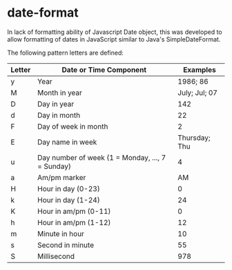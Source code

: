 # date-format
In lack of formatting ability of Javascript Date object, this was developed to allow formatting of dates in JavaScript similar to Java's SimpleDateFormat.

The following pattern letters are defined:

<table>
  <thead>
    <tr>
      <th>Letter</th>
      <th>Date or Time Component</th>
      <th>Examples</th>
    </tr>
  </thead>
  <tbody>
    <tr>
      <td>y</td>
      <td>Year</td>
      <td>1986; 86</td>
    </tr>
    <tr>
      <td>M</td>
      <td>Month in year</td>
      <td>July; Jul; 07</td>
    </tr>
    <tr>
      <td>D</td>
      <td>Day in year</td>
      <td>142</td>
    </tr>
    <tr>
      <td>d</td>
      <td>Day in month</td>
      <td>22</td>
    </tr>
    <tr>
      <td>F</td>
      <td>Day of week in month</td>
      <td>2</td>
    </tr>
    <tr>
      <td>E</td>
      <td>Day name in week</td>
      <td>Thursday; Thu</td>
    </tr>
    <tr>
      <td>u</td>
      <td>Day number of week (1 = Monday, ..., 7 = Sunday)</td>
      <td>4</td>
    </tr>
    <tr>
      <td>a</td>
      <td>Am/pm marker</td>
      <td>AM</td>
    </tr>
    <tr>
      <td>H</td>
      <td>Hour in day (0-23)</td>
      <td>0</td>
    </tr>
    <tr>
      <td>k</td>
      <td>Hour in day (1-24)</td>
      <td>24</td>
    </tr>
    <tr>
      <td>K</td>
      <td>Hour in am/pm (0-11)</td>
      <td>0</td>
    </tr>
    <tr>
      <td>h</td>
      <td>Hour in am/pm (1-12)</td>
      <td>12</td>
    </tr>
    <tr>
      <td>m</td>
      <td>Minute in hour</td>
      <td>10</td>
    </tr>
    <tr>
      <td>s</td>
      <td>Second in minute</td>
      <td>55</td>
    </tr>
    <tr>
      <td>S</td>
      <td>Millisecond</td>
      <td>978</td>
    </tr>
  </tbody>
</table>
